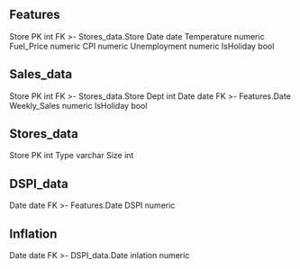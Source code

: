 Features
-
Store PK int FK >- Stores_data.Store
Date date
Temperature numeric
Fuel_Price  numeric
CPI numeric
Unemployment numeric
IsHoliday bool

Sales_data
-
Store PK int FK >- Stores_data.Store
Dept int
Date date FK >- Features.Date
Weekly_Sales numeric
IsHoliday bool

Stores_data
-
Store PK int
Type varchar
Size int

DSPI_data
-
Date date FK >- Features.Date
DSPI numeric

Inflation
-
Date date FK >- DSPI_data.Date
inlation numeric